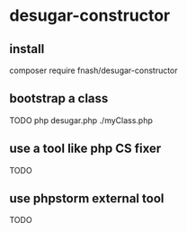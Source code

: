 # desugar-constructor



## install
composer require fnash/desugar-constructor

## bootstrap a class
TODO
php desugar.php ./myClass.php

## use a tool like php CS fixer
TODO

## use phpstorm external tool
TODO


